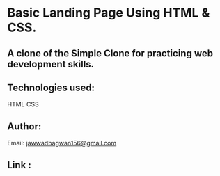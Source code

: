 # Basic Landing Page Using HTML & CSS.
## A clone of the Simple Clone for practicing web development skills.
## Technologies used:
  HTML
  CSS
## Author:
  Email: jawwadbagwan156@gmail.com
## Link :
